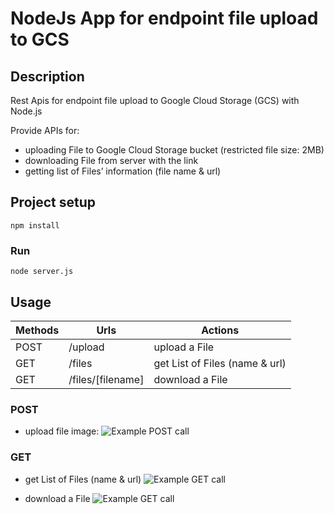 # NodeJs App for endpoint file upload to GCS

## Description

Rest Apis for endpoint file upload to Google Cloud Storage (GCS) with Node.js

Provide APIs for:

- uploading File to Google Cloud Storage bucket (restricted file size: 2MB)
- downloading File from server with the link
- getting list of Files’ information (file name & url)

## Project setup
```
npm install
```

### Run
```
node server.js
```

## Usage
| Methods | Urls              | Actions                        |
|---------|-------------------|--------------------------------|
| POST    | /upload           | upload a File                  |
| GET     | /files            | get List of Files (name & url) |
| GET     | /files/[filename] | download a File                |

### POST
- upload file image:
![Example POST call](https://storage.googleapis.com/c22-pc418-bucket/postupload2.PNG)

### GET
- get List of Files (name & url)
![Example GET call](https://storage.googleapis.com/c22-pc418-bucket/getListofFilesname_and_url.PNG)

- download a File
![Example GET call](https://storage.googleapis.com/c22-pc418-bucket/download-image-file.PNG)